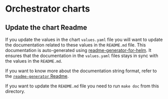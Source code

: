 # Orchestrator charts

## Update the chart Readme
If you update the values in the chart `values.yaml` file you will want to update the documentation related to these values in the `README.md` file.
This documentation is auto-generated using [readme-generator-for-helm](https://github.com/bitnami-labs/readme-generator-for-helm).
It ensures that the documentation in the `values.yaml` files stays in sync with the values in the `README.md`.

If you want to know more about the documentation string format, refer to the [`readme-generator` Readme](https://github.com/bitnami-labs/readme-generator-for-helm/tree/3300343a6cd1c9cd86d13b04d8c85a7415cb849e#metadata).

If you want to update the `README.md` file you need to run `make doc` from this directory.

